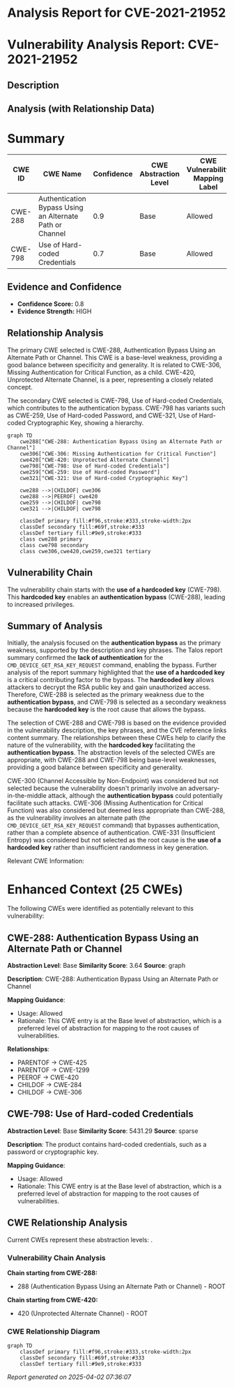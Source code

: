 # Analysis Report for CVE-2021-21952

# Vulnerability Analysis Report: CVE-2021-21952

## Description



## Analysis (with Relationship Data)

# Summary
| CWE ID | CWE Name | Confidence | CWE Abstraction Level | CWE Vulnerability Mapping Label | CWE-Vulnerability Mapping Notes |
|---|---|---|---|---|---|
| CWE-288 | Authentication Bypass Using an Alternate Path or Channel | 0.9 | Base | Allowed | Primary CWE |
| CWE-798 | Use of Hard-coded Credentials | 0.7 | Base | Allowed | Secondary Candidate |

## Evidence and Confidence

*   **Confidence Score:** 0.8
*   **Evidence Strength:** HIGH

## Relationship Analysis
The primary CWE selected is CWE-288, Authentication Bypass Using an Alternate Path or Channel. This CWE is a base-level weakness, providing a good balance between specificity and generality. It is related to CWE-306, Missing Authentication for Critical Function, as a child. CWE-420, Unprotected Alternate Channel, is a peer, representing a closely related concept.

The secondary CWE selected is CWE-798, Use of Hard-coded Credentials, which contributes to the authentication bypass. CWE-798 has variants such as CWE-259, Use of Hard-coded Password, and CWE-321, Use of Hard-coded Cryptographic Key, showing a hierarchy.

```mermaid
graph TD
    cwe288["CWE-288: Authentication Bypass Using an Alternate Path or Channel"]
    cwe306["CWE-306: Missing Authentication for Critical Function"]
    cwe420["CWE-420: Unprotected Alternate Channel"]
    cwe798["CWE-798: Use of Hard-coded Credentials"]
    cwe259["CWE-259: Use of Hard-coded Password"]
    cwe321["CWE-321: Use of Hard-coded Cryptographic Key"]

    cwe288 -->|CHILDOF| cwe306
    cwe288 -->|PEEROF| cwe420
    cwe259 -->|CHILDOF| cwe798
    cwe321 -->|CHILDOF| cwe798
    
    classDef primary fill:#f96,stroke:#333,stroke-width:2px
    classDef secondary fill:#69f,stroke:#333
    classDef tertiary fill:#9e9,stroke:#333
    class cwe288 primary
    class cwe798 secondary
    class cwe306,cwe420,cwe259,cwe321 tertiary
```

## Vulnerability Chain
The vulnerability chain starts with the **use of a hardcoded key** (CWE-798). This **hardcoded key** enables an **authentication bypass** (CWE-288), leading to increased privileges.

## Summary of Analysis
Initially, the analysis focused on the **authentication bypass** as the primary weakness, supported by the description and key phrases. The Talos report summary confirmed the **lack of authentication** for the `CMD_DEVICE_GET_RSA_KEY_REQUEST` command, enabling the bypass. Further analysis of the report summary highlighted that the **use of a hardcoded key** is a critical contributing factor to the bypass. The **hardcoded key** allows attackers to decrypt the RSA public key and gain unauthorized access. Therefore, CWE-288 is selected as the primary weakness due to the **authentication bypass**, and CWE-798 is selected as a secondary weakness because the **hardcoded key** is the root cause that allows the bypass.

The selection of CWE-288 and CWE-798 is based on the evidence provided in the vulnerability description, the key phrases, and the CVE reference links content summary. The relationships between these CWEs help to clarify the nature of the vulnerability, with the **hardcoded key** facilitating the **authentication bypass**. The abstraction levels of the selected CWEs are appropriate, with CWE-288 and CWE-798 being base-level weaknesses, providing a good balance between specificity and generality.

CWE-300 (Channel Accessible by Non-Endpoint) was considered but not selected because the vulnerability doesn't primarily involve an adversary-in-the-middle attack, although the **authentication bypass** could potentially facilitate such attacks. CWE-306 (Missing Authentication for Critical Function) was also considered but deemed less appropriate than CWE-288, as the vulnerability involves an alternate path (the `CMD_DEVICE_GET_RSA_KEY_REQUEST` command) that bypasses authentication, rather than a complete absence of authentication. CWE-331 (Insufficient Entropy) was considered but not selected as the root cause is the **use of a hardcoded key** rather than insufficient randomness in key generation.

Relevant CWE Information:

# Enhanced Context (25 CWEs)
The following CWEs were identified as potentially relevant to this vulnerability:

## CWE-288: Authentication Bypass Using an Alternate Path or Channel
**Abstraction Level**: Base
**Similarity Score**: 3.64
**Source**: graph

**Description**:
CWE-288: Authentication Bypass Using an Alternate Path or Channel

**Mapping Guidance**:
- Usage: Allowed
- Rationale: This CWE entry is at the Base level of abstraction, which is a preferred level of abstraction for mapping to the root causes of vulnerabilities.

**Relationships**:
- PARENTOF -> CWE-425
- PARENTOF -> CWE-1299
- PEEROF -> CWE-420
- CHILDOF -> CWE-284
- CHILDOF -> CWE-306

## CWE-798: Use of Hard-coded Credentials
**Abstraction Level**: Base
**Similarity Score**: 5431.29
**Source**: sparse

**Description**:
The product contains hard-coded credentials, such as a password or cryptographic key.

**Mapping Guidance**:
- Usage: Allowed
- Rationale: This CWE entry is at the Base level of abstraction, which is a preferred level of abstraction for mapping to the root causes of vulnerabilities.


## CWE Relationship Analysis

Current CWEs represent these abstraction levels: .


### Vulnerability Chain Analysis

**Chain starting from CWE-288:**
- 288 (Authentication Bypass Using an Alternate Path or Channel) - ROOT


**Chain starting from CWE-420:**
- 420 (Unprotected Alternate Channel) - ROOT



### CWE Relationship Diagram

```mermaid
graph TD
    classDef primary fill:#f96,stroke:#333,stroke-width:2px
    classDef secondary fill:#69f,stroke:#333
    classDef tertiary fill:#9e9,stroke:#333
```



*Report generated on 2025-04-02 07:36:07*
